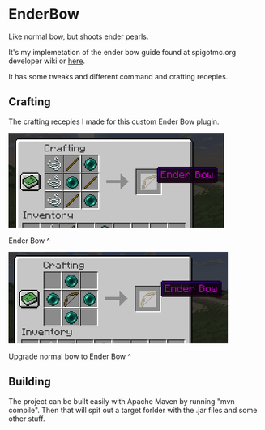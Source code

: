 # EnderBow

Like normal bow, but shoots ender pearls.

It's my implemetation of the ender bow guide found at spigotmc.org developer wiki or [here](https://www.spigotmc.org/wiki/enderbow-an-easy-first-plugin/).

It has some tweaks and different command and crafting recepies.

## Crafting

The crafting recepies I made for this custom Ender Bow plugin.

![Ender Bow](img/enderbow.png)

Ender Bow ^

![Ender Bow Upgrade](img/ebowupgrade.png)

Upgrade normal bow to Ender Bow ^

## Building

The project can be built easily with Apache Maven by running "mvn compile".
Then that will spit out a target forlder with the .jar files and some other stuff.
